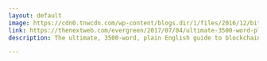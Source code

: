 ```yaml
---
layout: default
image: https://cdn0.tnwcdn.com/wp-content/blogs.dir/1/files/2016/12/bitcoin-796x259.jpg
link: https://thenextweb.com/evergreen/2017/07/04/ultimate-3500-word-plain-english-guide-blockchain/#.tnw_zc4TPhV7
description: The ultimate, 3500-word, plain English guide to blockchain

---
```

